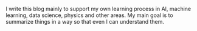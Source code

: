 I write this blog mainly to support my own learning process in AI, machine learning, data science, physics and other areas. My main goal is to summarize things in a way so that even I can understand them. 